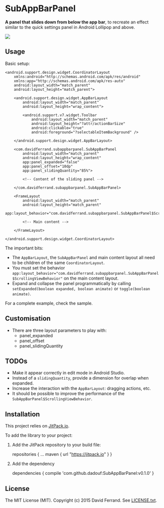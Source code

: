 # SubAppBarPanel

**A panel that slides down from below the app bar**, to recreate an effect similar to the quick settings panel in Android Lollipop and above.

![](https://github.com/dadouf/SubAppBarPanel/blob/master/art/demo.gif)

## Usage

Basic setup:

    <android.support.design.widget.CoordinatorLayout
        xmlns:android="http://schemas.android.com/apk/res/android"
        xmlns:app="http://schemas.android.com/apk/res-auto"
        android:layout_width="match_parent"
        android:layout_height="match_parent">
        
        <android.support.design.widget.AppBarLayout
            android:layout_width="match_parent"
            android:layout_height="wrap_content">
            
            <android.support.v7.widget.Toolbar
                android:layout_width="match_parent"
                android:layout_height="?attr/actionBarSize"
                android:clickable="true"
                android:foreground="?selectableItemBackground" />
                
        </android.support.design.widget.AppBarLayout>
        
        <com.davidferrand.subappbarpanel.SubAppBarPanel
            android:layout_width="match_parent"
            android:layout_height="wrap_content"
            app:panel_expanded="false"
            app:panel_offset="10dp"
            app:panel_slidingQuantity="85%">
            
            <!-- Content of the sliding panel -->
            
        </com.davidferrand.subappbarpanel.SubAppBarPanel>
    
        <FrameLayout
            android:layout_width="match_parent"
            android:layout_height="match_parent"
            app:layout_behavior="com.davidferrand.subappbarpanel.SubAppBarPanel$ScrollingViewBehavior">
            
            <!-- Main content -->
            
        </FrameLayout>
            
    </android.support.design.widget.CoordinatorLayout>

The important bits:

* The `AppBarLayout`, the `SubAppBarPanel` and main content layout all need to be children of the same `CoordinatorLayout`.
* You must set the behavior `app:layout_behavior="com.davidferrand.subappbarpanel.SubAppBarPanel$ScrollingViewBehavior"` on the main content layout.
* Expand and collapse the panel programmatically by calling `setExpanded(boolean expanded, boolean animate)` or `toggle(boolean animate)`.

For a complete example, check the sample.

## Customisation

* There are three layout parameters to play with:
    * panel_expanded
    * panel_offset
    * panel_slidingQuantity

## TODOs

* Make it appear correctly in edit mode in Android Studio.
* Instead of a `slidingQuantity`, provide a dimension for overlap when expanded.
* Increase the interaction with the `AppBarLayout`: dragging actions, etc.
* It should be possible to improve the performance of the `SubAppBarPanel$ScrollingViewBehavior`.

## Installation

This project relies on [JitPack.io](https://jitpack.io/).

To add the library to your project:

1. Add the JitPack repository to your build file:

	repositories {
			...
			maven { url "https://jitpack.io" }
	}

2. Add the dependency

	dependencies {
	    compile 'com.github.dadouf:SubAppBarPanel:v0.1.0'
	}

## License

The MIT License (MIT). Copyright (c) 2015 David Ferrand.
See [LICENSE.txt](https://github.com/dadouf/SubAppBarPanel/blob/master/LICENSE.txt).
